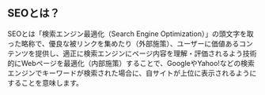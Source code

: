 ## SEOとは？

SEOとは「検索エンジン最適化（Search Engine Optimization）」の頭文字を取った略称で、優良な被リンクを集めたり（外部施策）、ユーザーに価値あるコンテンツを提供し、適正に検索エンジンにページ内容を理解・評価されるよう技術的にWebページを最適化（内部施策）することで、GoogleやYahoo!などの検索エンジンでキーワードが検索された場合に、自サイトが上位に表示されるようにすることを意味します。

